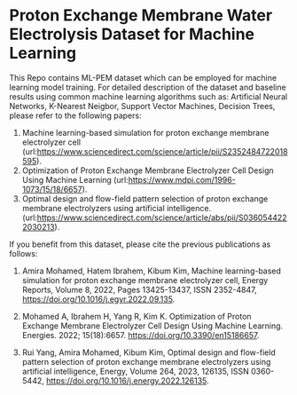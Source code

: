 # Proton Exchange Membrane Water Electrolysis Dataset for Machine Learning

This Repo contains ML-PEM dataset which can be employed for machine learning model training.
For detailed description of the dataset and baseline results using common machine learning algorithms such as: Artificial Neural Networks, K-Nearest Neigbor, Support Vector Machines, Decision Trees, please refer to the following papers:
1. Machine learning-based simulation for proton exchange membrane electrolyzer cell (url:https://www.sciencedirect.com/science/article/pii/S2352484722018595).
2. Optimization of Proton Exchange Membrane Electrolyzer Cell Design Using Machine Learning (url:https://www.mdpi.com/1996-1073/15/18/6657).
3. Optimal design and flow-field pattern selection of proton exchange membrane electrolyzers using artificial intelligence. (url:https://www.sciencedirect.com/science/article/abs/pii/S0360544222030213).

If you benefit from this dataset, please cite the previous publications as follows:

1. Amira Mohamed, Hatem Ibrahem, Kibum Kim, Machine learning-based simulation for proton exchange membrane electrolyzer cell, Energy Reports, Volume 8, 2022, Pages 13425-13437, ISSN 2352-4847, https://doi.org/10.1016/j.egyr.2022.09.135.

2. Mohamed A, Ibrahem H, Yang R, Kim K. Optimization of Proton Exchange Membrane Electrolyzer Cell Design Using Machine Learning. Energies. 2022; 15(18):6657. https://doi.org/10.3390/en15186657.

3. Rui Yang, Amira Mohamed, Kibum Kim, Optimal design and flow-field pattern selection of proton exchange membrane electrolyzers using artificial intelligence, Energy, Volume 264, 2023, 126135, ISSN 0360-5442, https://doi.org/10.1016/j.energy.2022.126135.
